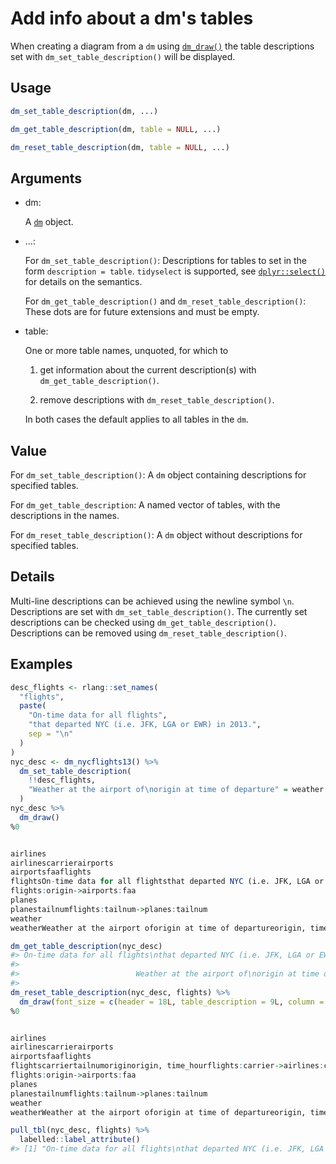 # Add info about a dm's tables

When creating a diagram from a `dm` using
[`dm_draw()`](https://dm.cynkra.com/dev/reference/dm_draw.md) the table
descriptions set with `dm_set_table_description()` will be displayed.

## Usage

``` r
dm_set_table_description(dm, ...)

dm_get_table_description(dm, table = NULL, ...)

dm_reset_table_description(dm, table = NULL, ...)
```

## Arguments

- dm:

  A [`dm`](https://dm.cynkra.com/dev/reference/dm.md) object.

- ...:

  For `dm_set_table_description()`: Descriptions for tables to set in
  the form `description = table`. `tidyselect` is supported, see
  [`dplyr::select()`](https://dplyr.tidyverse.org/reference/select.html)
  for details on the semantics.

  For `dm_get_table_description()` and `dm_reset_table_description()`:
  These dots are for future extensions and must be empty.

- table:

  One or more table names, unquoted, for which to

  1.  get information about the current description(s) with
      `dm_get_table_description()`.

  2.  remove descriptions with `dm_reset_table_description()`.

  In both cases the default applies to all tables in the `dm`.

## Value

For `dm_set_table_description()`: A `dm` object containing descriptions
for specified tables.

For `dm_get_table_description`: A named vector of tables, with the
descriptions in the names.

For `dm_reset_table_description()`: A `dm` object without descriptions
for specified tables.

## Details

Multi-line descriptions can be achieved using the newline symbol `\n`.
Descriptions are set with `dm_set_table_description()`. The currently
set descriptions can be checked using `dm_get_table_description()`.
Descriptions can be removed using `dm_reset_table_description()`.

## Examples

``` r
desc_flights <- rlang::set_names(
  "flights",
  paste(
    "On-time data for all flights",
    "that departed NYC (i.e. JFK, LGA or EWR) in 2013.",
    sep = "\n"
  )
)
nyc_desc <- dm_nycflights13() %>%
  dm_set_table_description(
    !!desc_flights,
    "Weather at the airport of\norigin at time of departure" = weather
  )
nyc_desc %>%
  dm_draw()
%0


airlines
airlinescarrierairports
airportsfaaflights
flightsOn-time data for all flightsthat departed NYC (i.e. JFK, LGA or EWR) in 2013.carriertailnumoriginorigin, time_hourflights:carrier->airlines:carrier
flights:origin->airports:faa
planes
planestailnumflights:tailnum->planes:tailnum
weather
weatherWeather at the airport oforigin at time of departureorigin, time_hourflights:origin, time_hour->weather:origin, time_hour

dm_get_table_description(nyc_desc)
#> On-time data for all flights\nthat departed NYC (i.e. JFK, LGA or EWR) in 2013. 
#>                                                                       "flights" 
#>                          Weather at the airport of\norigin at time of departure 
#>                                                                       "weather" 
dm_reset_table_description(nyc_desc, flights) %>%
  dm_draw(font_size = c(header = 18L, table_description = 9L, column = 15L))
%0


airlines
airlinescarrierairports
airportsfaaflights
flightscarriertailnumoriginorigin, time_hourflights:carrier->airlines:carrier
flights:origin->airports:faa
planes
planestailnumflights:tailnum->planes:tailnum
weather
weatherWeather at the airport oforigin at time of departureorigin, time_hourflights:origin, time_hour->weather:origin, time_hour

pull_tbl(nyc_desc, flights) %>%
  labelled::label_attribute()
#> [1] "On-time data for all flights\nthat departed NYC (i.e. JFK, LGA or EWR) in 2013."
```
